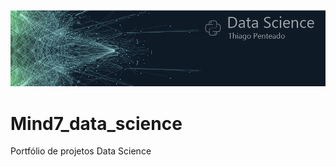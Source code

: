 <p align="center">
  <img src="banner1.png" >
  
# Mind7_data_science
Portfólio de projetos Data Science
